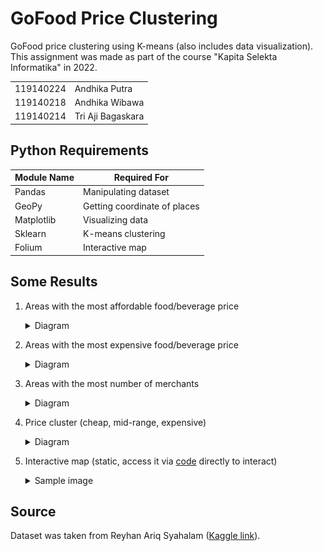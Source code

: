 # GoFood Price Clustering
GoFood price clustering using K-means (also includes data visualization). This assignment was made as part of the course "Kapita Selekta Informatika" in 2022.

|||
|-|-|
|119140224|Andhika Putra|
|119140218|Andhika Wibawa|
|119140214|Tri Aji Bagaskara|

## Python Requirements
|Module Name|Required For|
|-|-|
|Pandas|Manipulating dataset|
|GeoPy|Getting coordinate of places|
|Matplotlib|Visualizing data|
|Sklearn|K-means clustering|
|Folium|Interactive map|

## Some Results
1. Areas with the most affordable food/beverage price
    <details>
      <summary>Diagram</summary>
      <p align="center">
        <img src="_img/area_most_affordable.png"/>
      </p>
    </details>

2. Areas with the most expensive food/beverage price
    <details>
      <summary>Diagram</summary>
      <p align="center">
        <img src="_img/area_most_expensive.png"/>
      </p>
    </details>

3. Areas with the most number of merchants
    <details>
      <summary>Diagram</summary>
      <p align="center">
        <img src="_img/area_most_merchant.png"/>
      </p>
    </details>

4. Price cluster (cheap, mid-range, expensive)
    <details>
      <summary>Diagram</summary>
      <p align="center">
        <img src="_img/cluster_price.png"/>
      </p>
    </details>

5. Interactive map (static, access it via [code](_main.ipynb) directly to interact)
    <details>
      <summary>Sample image</summary>
      <p align="center">
        <img src="_img/interactive_map.png"/>
      </p>
    </details>

## Source
Dataset was taken from Reyhan Ariq Syahalam ([Kaggle link](https://www.kaggle.com/datasets/ariqsyahalam/indonesia-food-delivery-gofood-product-list)).